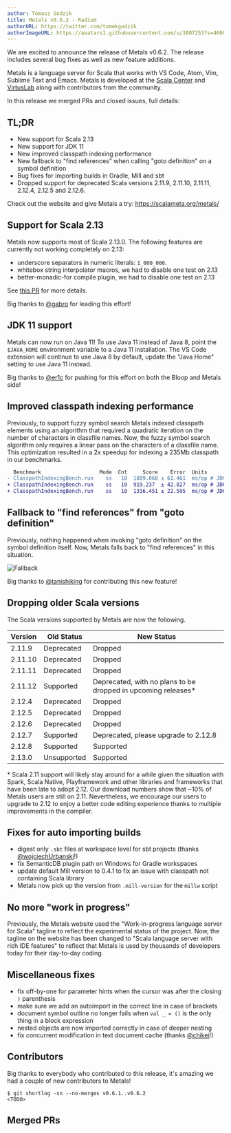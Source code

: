 ```yaml
---
author: Tomasz Godzik
title: Metals v0.6.2 - Radium
authorURL: https://twitter.com/tomekgodzik
authorImageURL: https://avatars1.githubusercontent.com/u/3807253?s=460&v=4
---
```


We are excited to announce the release of Metals v0.6.2. The release includes
several bug fixes as well as new feature additions.

Metals is a language server for Scala that works with VS Code, Atom, Vim,
Sublime Text and Emacs. Metals is developed at the
[Scala Center](https://scala.epfl.ch/) and [VirtusLab](https://virtuslab.com)
along with contributors from the community.

In this release we merged <TODO> PRs and closed <TODO> issues, full details:
<TODO>

## TL;DR

- New support for Scala 2.13
- New support for JDK 11
- New improved classpath indexing performance
- New fallback to "find references" when calling "goto definition" on a symbol
  definition
- Bug fixes for importing builds in Gradle, Mill and sbt
- Dropped support for deprecated Scala versions 2.11.9, 2.11.10, 2.11.11,
  2.12.4, 2.12.5 and 2.12.6.

Check out the website and give Metals a try: https://scalameta.org/metals/

## Support for Scala 2.13

Metals now supports most of Scala 2.13.0. The following features are currently
not working completely on 2.13:

- underscore separators in numeric literals: `1_000_000`.
- whitebox string interpolator macros, we had to disable one test on 2.13
- better-monadic-for compile plugin, we had to disable one test on 2.13

See [this PR](https://github.com/scalameta/metals/pull/763) for more details.

Big thanks to [@gabro](https://github.com/gabro) for leading this effort!

## JDK 11 support

Metals can now run on Java 11! To use Java 11 instead of Java 8, point the
`$JAVA_HOME` environment variable to a Java 11 installation. The VS Code
extension will continue to use Java 8 by default, update the "Java Home" setting
to use Java 11 instead.

Big thanks to [@er1c](https://github.com/er1c) for pushing for this effort on
both the Bloop and Metals side!

## Improved classpath indexing performance

Previously, to support fuzzy symbol search Metals indexed classpath elements
using an algorithm that required a quadratic iteration on the number of
characters in classfile names. Now, the fuzzy symbol search algorithm only
requires a linear pass on the characters of a classfile name. This optimization
resulted in a 2x speedup for indexing a 235Mb classpath in our benchmarks.

```diff
  Benchmark                   Mode  Cnt     Score    Error  Units
- ClasspathIndexingBench.run    ss   10  1809.068 ± 61.461  ms/op # JDK 8
+ ClasspathIndexingBench.run    ss   10  919.237  ± 42.827  ms/op # JDK 8
+ ClasspathIndexingBench.run    ss   10  1316.451 ± 22.595  ms/op # JDK 11
```

## Fallback to "find references" from "goto definition"

Previously, nothing happened when invoking "goto definition" on the symbol
definition itself. Now, Metals falls back to "find references" in this
situation.

![Fallback](https://i.imgur.com/BT3h0FJ.gif)

Big thanks to [@tanishiking](https://github.com/tanishiking) for contributing
this new feature!

## Dropping older Scala versions

The Scala versions supported by Metals are now the following.

| Version | Old Status  | New Status                                                     |
| :------ | ----------- | -------------------------------------------------------------- |
| 2.11.9  | Deprecated  | Dropped                                                        |
| 2.11.10 | Deprecated  | Dropped                                                        |
| 2.11.11 | Deprecated  | Dropped                                                        |
| 2.11.12 | Supported   | Deprecated, with no plans to be dropped in upcoming releases\* |
| 2.12.4  | Deprecated  | Dropped                                                        |
| 2.12.5  | Deprecated  | Dropped                                                        |
| 2.12.6  | Deprecated  | Dropped                                                        |
| 2.12.7  | Supported   | Deprecated, please upgrade to 2.12.8                           |
| 2.12.8  | Supported   | Supported                                                      |
| 2.13.0  | Unsupported | Supported                                                      |

\* Scala 2.11 support will likely stay around for a while given the situation
with Spark, Scala Native, Playframework and other libraries and frameworks that
have been late to adopt 2.12. Our download numbers show that ~10% of Metals
users are still on 2.11. Nevertheless, we encourage our users to upgrade to 2.12
to enjoy a better code editing experience thanks to multiple improvements in the
compiler.

## Fixes for auto importing builds

- digest only `.sbt` files at workspace level for sbt projects (thanks
  [@wojciechUrbanski](https://github.com/wojciechUrbanski)!)
- fix SemanticDB plugin path on Windows for Gradle workspaces
- update default Mill version to 0.4.1 to fix an issue with classpath not
  containing Scala library
- Metals now pick up the version from `.mill-version` for the `millw` script

## No more "work in progress"

Previously, the Metals website used the "Work-in-progress language server for
Scala" tagline to reflect the experimental status of the project. Now, the
tagline on the website has been changed to "Scala language server with rich IDE
features" to reflect that Metals is used by thousands of developers today for
their day-to-day coding.

## Miscellaneous fixes

- fix off-by-one for parameter hints when the cursor was after the closing `)`
  parenthesis
- make sure we add an autoimport in the correct line in case of brackets
- document symbol outline no longer fails when `val _ = ()` is the only thing in
  a block expression
- nested objects are now imported correctly in case of deeper nesting
- fix concurrent modification in text document cache (thanks
  [@chikei](https://github.com/chikei)!)

## Contributors

Big thanks to everybody who contributed to this release, it's amazing we had a
couple of new contributors to Metals!

```
$ git shortlog -sn --no-merges v0.6.1..v0.6.2
<TODO>
```

## Merged PRs

<TODO>
